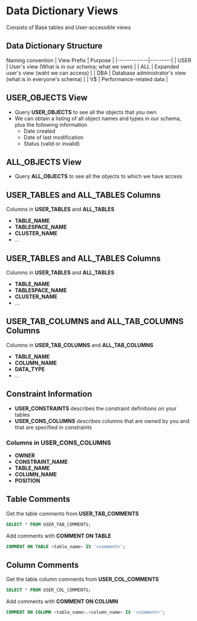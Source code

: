 # Data Dictionary Views
Consists of Base tables and User-accessible views

## Data Dictionary Structure
Naming convention
| View Prefix | Purpose |
|-------------|---------|
| USER  | User's view (What is in our schema; what we own) |
| ALL   | Expanded user's view (waht we can access) |
| DBA   | Database administrator's view (what is in everyone's schema) |
| V$    | Performance-related data |

## USER_OBJECTS View
* Query **USER_OBJECTS** to see all the objects that you own
* We can obtain a listing of all object names and types in our schema, plus the following information
    * Date created
    * Date of last modification
    * Status (valid or invalid)

## ALL_OBJECTS View
* Query **ALL_OBJECTS** to see all the objects to which we have access

## USER_TABLES and ALL_TABLES Columns
Columns in **USER_TABLES** and **ALL_TABLES**
* **TABLE_NAME**
* **TABLESPACE_NAME**
* **CLUSTER_NAME**
* ...

## USER_TABLES and ALL_TABLES Columns
Columns in **USER_TABLES** and **ALL_TABLES**
* **TABLE_NAME**
* **TABLESPACE_NAME**
* **CLUSTER_NAME**
* ...

## USER_TAB_COLUMNS and ALL_TAB_COLUMNS Columns
Columns in **USER_TAB_COLUMNS** and **ALL_TAB_COLUMNS**
* **TABLE_NAME**
* **COLUMN_NAME**
* **DATA_TYPE**
* ...

## Constraint Information
* **USER_CONSTRAINTS** describes the constraint definitions on your tables
* **USER_CONS_COLUMNS** describes columns that are owned by you and that are specified in constraints

### Columns in USER_CONS_COLUMNS
* **OWNER**
* **CONSTRAINT_NAME**
* **TABLE_NAME**
* **COLUMN_NAME**
* **POSITION**

## Table Comments
Get the table comments from **USER_TAB_COMMENTS**

```sql
SELECT * FROM USER_TAB_COMMENTS;
```

Add comments with **COMMENT ON TABLE**

```sql
COMMENT ON TABLE <table_name> IS '<comment>';
```

## Column Comments
Get the table column comments from **USER_COL_COMMENTS**

```sql
SELECT * FROM USER_COL_COMMENTS;
```

Add comments with **COMMENT ON COLUMN**

```sql
COMMENT ON COLUMN <table_name>.<column_name> IS '<comment>';
```
